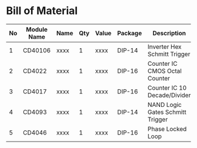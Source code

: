 # Bill of Material

| No | Module Name |Name|Qty|Value|Package|Description|Note|Manufacturer Part Number|Mouser-Nr.|LINK|
| --- | --- |--- | --- |--- | --- |--- | --- |--- | --- |--- |
|1|CD40106|xxxx|1|xxxx|DIP-14|Inverter Hex Schmitt Trigger|xxxx|CD40106BE|[595-CD40106BE](https://www.mouser.de/ProductDetail/Texas-Instruments/CD40106BE?qs=YhsVCygOPE1CyKyInx%252Bh3Q%3D%3D&gclid=EAIaIQobChMIgtOchp_K6wIVBt-yCh0zXgXAEAAYASAAEgIDAPD_BwE/ "CD40106BE")|xxxx|
|2|CD4022|xxxx|1|xxxx|DIP-16|Counter IC CMOS Octal Counter|xxxx|CD4022BE|595-CD4022BE|xxxx|
|3|CD4017|xxxx|1|xxxx|DIP-16|Counter IC 10 Decade/Divider|xxxx|CD4017BE|595-CD4017BE|xxxx|
|4|CD4093|xxxx|1|xxxx|DIP-14|NAND Logic Gates Schmitt Trigger|xxxx|CD4093BE|595-CD4093BE|xxxx|
|5|CD4046|xxxx|1|xxxx|DIP-16|Phase Locked Loop|xxxx|CD4046BE|595-CD4046BE|xxxx|

